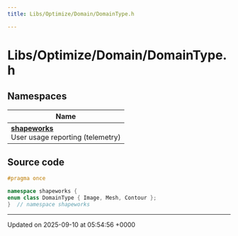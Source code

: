 ```yaml
---
title: Libs/Optimize/Domain/DomainType.h

---
```


# Libs/Optimize/Domain/DomainType.h



## Namespaces

| Name           |
| -------------- |
| **[shapeworks](../Namespaces/namespaceshapeworks.md)** <br>User usage reporting (telemetry)  |




## Source code

```cpp
#pragma once

namespace shapeworks {
enum class DomainType { Image, Mesh, Contour };
}  // namespace shapeworks
```


-------------------------------

Updated on 2025-09-10 at 05:54:56 +0000
